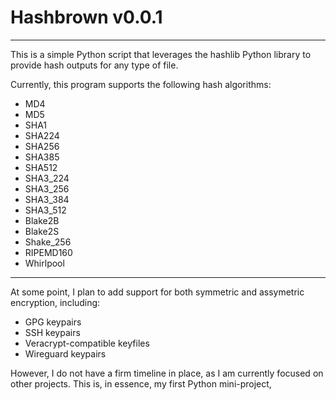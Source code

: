 # Hashbrown v0.0.1

***

This is a simple Python script that leverages the hashlib Python library to provide hash outputs for any type of file. 

Currently, this program supports the following hash algorithms: 

* MD4
* MD5
* SHA1
* SHA224
* SHA256
* SHA385
* SHA512
* SHA3_224
* SHA3_256
* SHA3_384
* SHA3_512
* Blake2B
* Blake2S
* Shake_256
* RIPEMD160
* Whirlpool 

***

At some point, I plan to add support for both symmetric and assymetric encryption, including:

* GPG keypairs
* SSH keypairs
* Veracrypt-compatible keyfiles
* Wireguard keypairs

However, I do not have a firm timeline in place, as I am currently focused on other projects. This is, in essence, my first Python mini-project,
